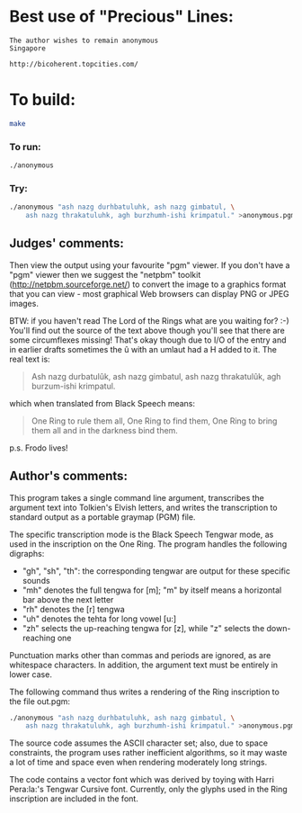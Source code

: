 # Best use of "Precious" Lines:

    The author wishes to remain anonymous
    Singapore

    http://bicoherent.topcities.com/

# To build:

```sh
make
```

### To run:

```sh
./anonymous
```

### Try:

```sh
./anonymous "ash nazg durhbatuluhk, ash nazg gimbatul, \
    ash nazg thrakatuluhk, agh burzhumh-ishi krimpatul." >anonymous.pgm
```

## Judges' comments:

Then view the output using your favourite "pgm" viewer.  If you
don't have a "pgm" viewer then we suggest the "netpbm" toolkit
(http://netpbm.sourceforge.net/) to convert the image to a
graphics format that you can view - most graphical Web browsers
can display PNG or JPEG images.

BTW: if you haven't read The Lord of the Rings what are you waiting for? :-) You'll
find out the source of the text above though you'll see that there are some
circumflexes missing! That's okay though due to I/O of the entry and in earlier
drafts sometimes the û with an umlaut had a H added to it. The real text is:

> Ash nazg durbatulûk, ash nazg gimbatul, ash nazg thrakatulûk, agh
> burzum-ishi krimpatul.

which when translated from Black Speech means:

> One Ring to rule them all, One Ring to find them,
> One Ring to bring them all and in the darkness bind them.


p.s. Frodo lives!

## Author's comments:

This program takes a single command line argument, transcribes the
argument text into Tolkien's Elvish letters, and writes the
transcription to standard output as a portable graymap (PGM) file.

The specific transcription mode is the Black Speech Tengwar mode, as
used in the inscription on the One Ring. The program handles the
following digraphs:

- "gh", "sh", "th": the corresponding tengwar are output for these
  specific sounds
- "mh" denotes the full tengwa for [m]; "m" by itself means a
  horizontal bar above the next letter
- "rh" denotes the [r\] tengwa
- "uh" denotes the tehta for long vowel [u:]
- "zh" selects the up-reaching tengwa for [z], while "z" selects the
  down-reaching one

Punctuation marks other than commas and periods are ignored, as are
whitespace characters. In addition, the argument text must be entirely
in lower case.

The following command thus writes a rendering of the Ring inscription to
the file out.pgm:

```sh
./anonymous "ash nazg durhbatuluhk, ash nazg gimbatul, \
    ash nazg thrakatuluhk, agh burzhumh-ishi krimpatul." >anonymous.pgm
```

The source code assumes the ASCII character set; also, due to space
constraints, the program uses rather inefficient algorithms, so it may
waste a lot of time and space even when rendering moderately long
strings.

The code contains a vector font which was derived by toying with Harri
Pera:la:'s Tengwar Cursive font. Currently, only the glyphs used in the
Ring inscription are included in the font.
